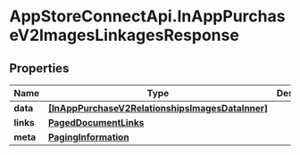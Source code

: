 # AppStoreConnectApi.InAppPurchaseV2ImagesLinkagesResponse

## Properties

Name | Type | Description | Notes
------------ | ------------- | ------------- | -------------
**data** | [**[InAppPurchaseV2RelationshipsImagesDataInner]**](InAppPurchaseV2RelationshipsImagesDataInner.md) |  | 
**links** | [**PagedDocumentLinks**](PagedDocumentLinks.md) |  | 
**meta** | [**PagingInformation**](PagingInformation.md) |  | [optional] 


